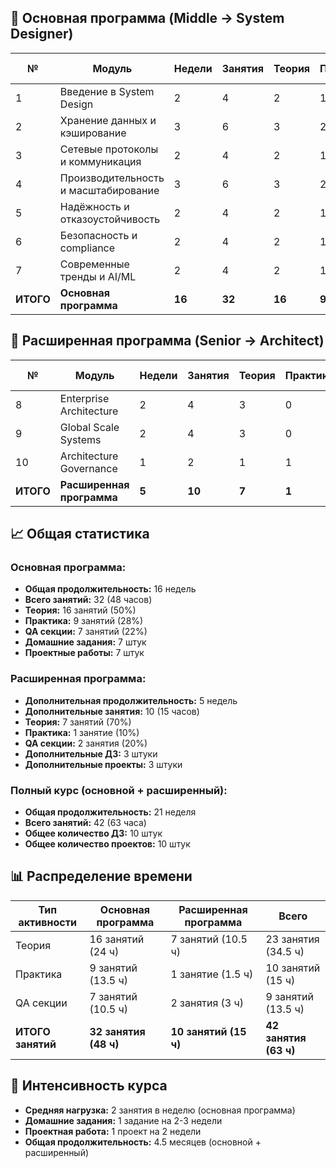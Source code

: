 ## 🎯 **Основная программа (Middle → System Designer)**

| № | Модуль | Недели | Занятия | Теория | Практика | QA | Домашние задания | Проектные работы |
|---|--------|--------|---------|--------|----------|-----|------------------|------------------|
| 1 | Введение в System Design | 2 | 4 | 2 | 1 | 1 | 1 | 1 |
| 2 | Хранение данных и кэширование | 3 | 6 | 3 | 2 | 1 | 1 | 1 |
| 3 | Сетевые протоколы и коммуникация | 2 | 4 | 2 | 1 | 1 | 1 | 1 |
| 4 | Производительность и масштабирование | 3 | 6 | 3 | 2 | 1 | 1 | 1 |
| 5 | Надёжность и отказоустойчивость | 2 | 4 | 2 | 1 | 1 | 1 | 1 |
| 6 | Безопасность и compliance | 2 | 4 | 2 | 1 | 1 | 1 | 1 |
| 7 | Современные тренды и AI/ML | 2 | 4 | 2 | 1 | 1 | 1 | 1 |
| **ИТОГО** | **Основная программа** | **16** | **32** | **16** | **9** | **7** | **7** | **7** |

## 🚀 **Расширенная программа (Senior → Architect)**

| № | Модуль | Недели | Занятия | Теория | Практика | QA | Домашние задания | Проектные работы |
|---|--------|--------|---------|--------|----------|-----|------------------|------------------|
| 8 | Enterprise Architecture | 2 | 4 | 3 | 0 | 1 | 1 | 1 |
| 9 | Global Scale Systems | 2 | 4 | 3 | 0 | 1 | 1 | 1 |
| 10 | Architecture Governance | 1 | 2 | 1 | 1 | 0 | 1 | 1 |
| **ИТОГО** | **Расширенная программа** | **5** | **10** | **7** | **1** | **2** | **3** | **3** |

## 📈 **Общая статистика**

### **Основная программа:**
- **Общая продолжительность:** 16 недель
- **Всего занятий:** 32 (48 часов)
- **Теория:** 16 занятий (50%)
- **Практика:** 9 занятий (28%)
- **QA секции:** 7 занятий (22%)
- **Домашние задания:** 7 штук
- **Проектные работы:** 7 штук

### **Расширенная программа:**
- **Дополнительная продолжительность:** 5 недель
- **Дополнительные занятия:** 10 (15 часов)
- **Теория:** 7 занятий (70%)
- **Практика:** 1 занятие (10%)
- **QA секции:** 2 занятия (20%)
- **Дополнительные ДЗ:** 3 штуки
- **Дополнительные проекты:** 3 штуки

### **Полный курс (основной + расширенный):**
- **Общая продолжительность:** 21 неделя
- **Всего занятий:** 42 (63 часа)
- **Общее количество ДЗ:** 10 штук
- **Общее количество проектов:** 10 штук

## 📊 **Распределение времени**

| Тип активности | Основная программа | Расширенная программа | Всего |
|----------------|-------------------|----------------------|-------|
| Теория | 16 занятий (24 ч) | 7 занятий (10.5 ч) | 23 занятия (34.5 ч) |
| Практика | 9 занятий (13.5 ч) | 1 занятие (1.5 ч) | 10 занятий (15 ч) |
| QA секции | 7 занятий (10.5 ч) | 2 занятия (3 ч) | 9 занятий (13.5 ч) |
| **ИТОГО занятий** | **32 занятия (48 ч)** | **10 занятий (15 ч)** | **42 занятия (63 ч)** |

## 🎯 **Интенсивность курса**
- **Средняя нагрузка:** 2 занятия в неделю (основная программа)
- **Домашние задания:** 1 задание на 2-3 недели
- **Проектная работа:** 1 проект на 2 недели
- **Общая продолжительность:** 4.5 месяцев (основной + расширенный)